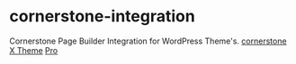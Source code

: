 # cornerstone-integration
Cornerstone Page Builder Integration for WordPress Theme's.
[cornerstone](https://theme.co/cornerstone/)
[X Theme](https://theme.co/x/)
[Pro](https://theme.co/pro/)
